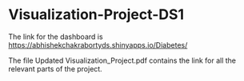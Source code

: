# Visualization-Project-DS1

The link for the dashboard is https://abhishekchakrabortyds.shinyapps.io/Diabetes/

The file Updated Visualization_Project.pdf contains the link for all the relevant parts of the project.
